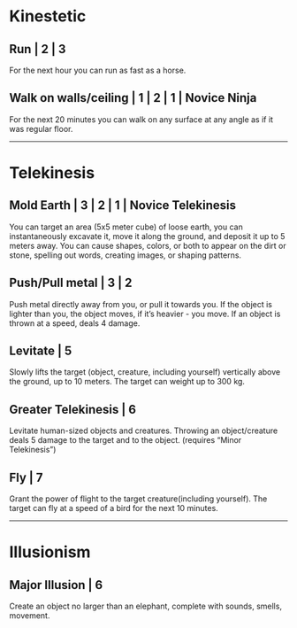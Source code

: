 #  Kinestetic
## Run | 2 | 3 
For the next hour you can run as fast as a horse.

## Walk on walls/ceiling | 1 | 2 | 1 | Novice Ninja
For the next 20 minutes you can walk on any surface at any angle as if it was regular floor.

---

# Telekinesis
## Mold Earth | 3 | 2 | 1 | Novice Telekinesis
You can target an area (5x5 meter cube) of loose earth, you can instantaneously excavate it, move it along the ground, and deposit it up to 5 meters away.
You can cause shapes, colors, or both to appear on the dirt or stone, spelling out words, creating images, or shaping patterns.


## Push/Pull metal | 3 | 2
Push metal directly away from you, or pull it towards you. If the object is lighter than you, the object moves, if it’s heavier - you move. If an object is thrown at a speed, deals 4 damage.

## Levitate | 5
Slowly lifts the target (object, creature, including yourself) vertically above the ground, up to 10 meters. The target can weight up to 300 kg.

## Greater Telekinesis | 6
Levitate human-sized objects and creatures.
Throwing an object/creature deals 5 damage to the target and to the object.
(requires “Minor Telekinesis”)

## Fly | 7
Grant the power of flight to the target creature(including yourself). The target can fly at a speed of a bird for the next 10 minutes.

---

# Illusionism

## Major Illusion | 6
Create an object no larger than an elephant, complete with sounds, smells, movement.
